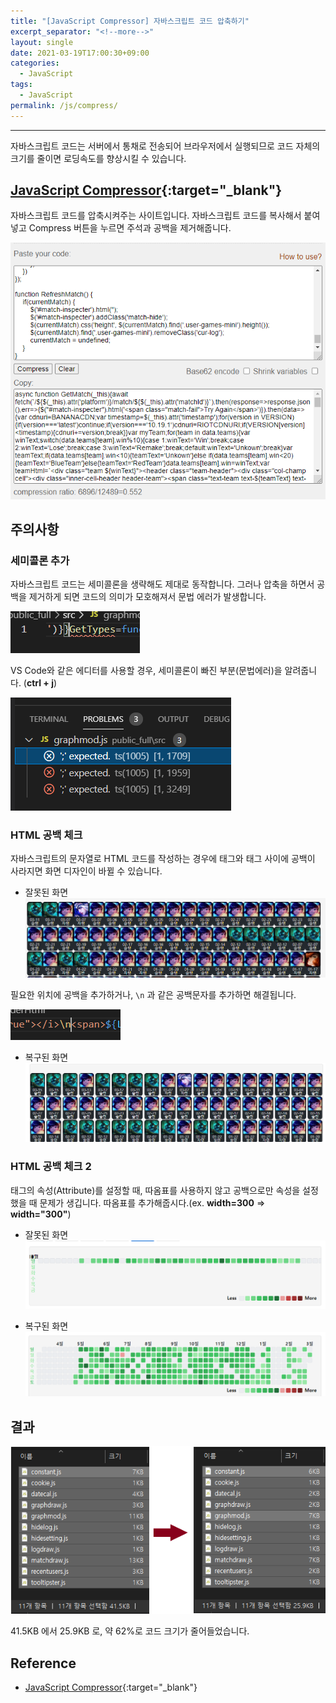 ```yaml
---
title: "[JavaScript Compressor] 자바스크립트 코드 압축하기"
excerpt_separator: "<!--more-->"
layout: single
date: 2021-03-19T17:00:30+09:00
categories:
  - JavaScript
tags:
  - JavaScript
permalink: /js/compress/
---
```

---


자바스크립트 코드는 서버에서 통채로 전송되어 브라우저에서 실행되므로 코드 자체의 크기를 줄이면 로딩속도를 향상시킬 수 있습니다.
<!--more-->

## [JavaScript Compressor](http://javascriptcompressor.com/){:target="_blank"}
자바스크립트 코드를 압축시켜주는 사이트입니다. 자바스크립트 코드를 복사해서 붙여넣고 Compress 버튼을 누르면 주석과 공백을 제거해줍니다.

![JavaScript Compress](/assets/post-images/js-compress/compress.png)

## 주의사항

### 세미콜론 추가
자바스크립트 코드는 세미콜론을 생략해도 제대로 동작합니다. 그러나 압축을 하면서 공백을 제거하게 되면 코드의 의미가 모호해져서 문법 에러가 발생합니다.

![No Semicolon](/assets/post-images/js-compress/semicol.png)

VS Code와 같은 에디터를 사용할 경우, 세미콜론이 빠진 부분(문법에러)을 알려줍니다. (**ctrl + j**)

![Problems](/assets/post-images/js-compress/problem.png)

### HTML 공백 체크
자바스크립트의 문자열로 HTML 코드를 작성하는 경우에 태그와 태그 사이에 공백이 사라지면 화면 디자인이 바뀔 수 있습니다.

* 잘못된 화면
![Destroy2](/assets/post-images/js-compress/destroy2.png)

필요한 위치에 공백을 추가하거나, `\n` 과 같은 공백문자를 추가하면 해결됩니다.

![Space](/assets/post-images/js-compress/space.png)

* 복구된 화면
![Origin2](/assets/post-images/js-compress/origin2.png)

### HTML 공백 체크 2
태그의 속성(Attribute)를 설정할 때, 따옴표를 사용하지 않고 공백으로만 속성을 설정했을 때 문제가 생깁니다. 따옴표를 추가해줍시다.(ex. **width=300** => **width="300"**)

* 잘못된 화면
![Destroy](/assets/post-images/js-compress/destroy.png)

* 복구된 화면
![Origin](/assets/post-images/js-compress/origin.png)

## 결과
![befor after](/assets/post-images/js-compress/before-after.png)

41.5KB 에서 25.9KB 로, 약 62%로 코드 크기가 줄어들었습니다.

## Reference
* [JavaScript Compressor](http://javascriptcompressor.com/){:target="_blank"}